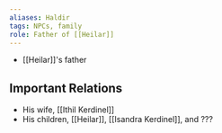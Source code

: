 ```yaml
---
aliases: Haldir
tags: NPCs, family
role: Father of [[Heilar]]
---
```


- [[Heilar]]'s father

## Important Relations
* His wife, [[Ithil Kerdinel]]
* His children, [[Heilar]], [[Isandra Kerdinel]], and ???